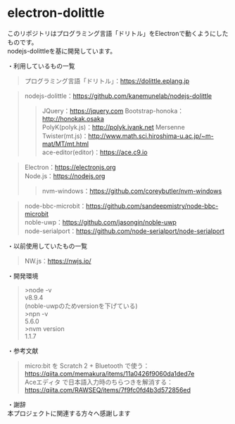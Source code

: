 # electron-dolittle
このリポジトリはプログラミング言語「ドリトル」をElectronで動くようにしたものです。  
nodejs-dolittleを基に開発しています。

・利用しているもの一覧  
>プログラミング言語「ドリトル」：https://dolittle.eplang.jp

>nodejs-dolittle：https://github.com/kanemunelab/nodejs-dolittle
>>JQuery：https://jquery.com
>>Bootstrap-honoka：http://honokak.osaka  
>>PolyK(polyk.js)：http://polyk.ivank.net
>>Mersenne Twister(mt.js)：http://www.math.sci.hiroshima-u.ac.jp/~m-mat/MT/mt.html  
>>ace-editor(editor)：https://ace.c9.io

>Electron：https://electronjs.org  
>Node.js：https://nodejs.org  
>>nvm-windows：https://github.com/coreybutler/nvm-windows

>node-bbc-microbit：https://github.com/sandeepmistry/node-bbc-microbit  
>noble-uwp：https://github.com/jasongin/noble-uwp  
>node-serialport：https://github.com/node-serialport/node-serialport

・以前使用していたもの一覧

>NW.js：https://nwjs.io/

・開発環境  
>\>node -v  
>v8.9.4  
>(noble-uwpのためversionを下げている)  
>\>npn -v  
>5.6.0  
>\>nvm version  
>1.1.7

・参考文献  
>micro:bit を Scratch 2 + Bluetooth で使う：https://qiita.com/memakura/items/11a0426f9060da1ded7e  
>Aceエディタ で日本語入力時のちらつきを解消する：https://qiita.com/RAWSEQ/items/7f9fc0fd4b3d572856ed

・謝辞  
本プロジェクトに関連する方々へ感謝します
